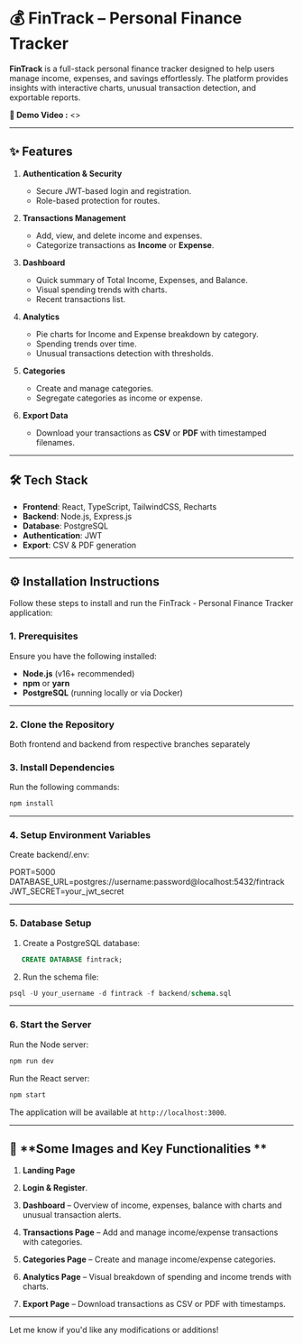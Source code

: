 # 💰 FinTrack – Personal Finance Tracker

**FinTrack** is a full-stack personal finance tracker designed to help users manage income, expenses, and savings effortlessly. The platform provides insights with interactive charts, unusual transaction detection, and exportable reports.

**🎥 Demo Video :** <>   

---

## ✨ Features

1. **Authentication & Security**
   - Secure JWT-based login and registration.
   - Role-based protection for routes.

2. **Transactions Management**
   - Add, view, and delete income and expenses.
   - Categorize transactions as **Income** or **Expense**.

3. **Dashboard**
   - Quick summary of Total Income, Expenses, and Balance.
   - Visual spending trends with charts.
   - Recent transactions list.

4. **Analytics**
   - Pie charts for Income and Expense breakdown by category.
   - Spending trends over time.
   - Unusual transactions detection with thresholds.

4. **Categories**
   - Create and manage categories.
   - Segregate categories as income or expense.

5. **Export Data**
   - Download your transactions as **CSV** or **PDF** with timestamped filenames.

---

## 🛠️ Tech Stack

- **Frontend**: React, TypeScript, TailwindCSS, Recharts  
- **Backend**: Node.js, Express.js  
- **Database**: PostgreSQL  
- **Authentication**: JWT  
- **Export**: CSV & PDF generation  

---

## ⚙️ Installation Instructions

Follow these steps to install and run the FinTrack - Personal Finance Tracker application:

### **1. Prerequisites**
Ensure you have the following installed:
- **Node.js** (v16+ recommended)  
- **npm** or **yarn**  
- **PostgreSQL** (running locally or via Docker)

---

### **2. Clone the Repository**
Both frontend and backend from respective branches separately

### **3. Install Dependencies**

Run the following commands:

```bash
npm install
```

---

### 4. Setup Environment Variables

Create backend/.env:

PORT=5000
DATABASE_URL=postgres://username:password@localhost:5432/fintrack
JWT_SECRET=your_jwt_secret

---

### **5. Database Setup**

1. Create a PostgreSQL database:
```sql
   CREATE DATABASE fintrack;
```
2. Run the schema file:
```sql
psql -U your_username -d fintrack -f backend/schema.sql
```

---

### **6. Start the Server**

Run the Node server:
```bash
npm run dev
```

Run the React server:
```bash
npm start
```

The application will be available at `http://localhost:3000`.

---

## 📸 **Some Images and Key Functionalities **

1. **Landing Page**

2. **Login & Register**.

3. **Dashboard**
   – Overview of income, expenses, balance with charts and unusual transaction alerts.

4. **Transactions Page**
   – Add and manage income/expense transactions with categories.

5. **Categories Page**
   – Create and manage income/expense categories.

6. **Analytics Page**
   – Visual breakdown of spending and income trends with charts.

7. **Export Page**
   – Download transactions as CSV or PDF with timestamps.

---

Let me know if you'd like any modifications or additions!
